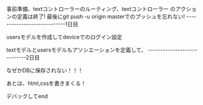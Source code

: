 事前準備、textコントローラーのルーティング、textコントローラー
のアクションの定義は終了!
最後にgit push -u origin masterでのプッシュを忘れない!
----------------------------1日目

usersモデルを作成してdeviceでのログイン設定

textモデルとusersモデルもアソシエーションを定義して、
----------------------------2日目

なぜかDBに保存されない！！！

あとは、html,cssを書きまくる！

デバックしてend